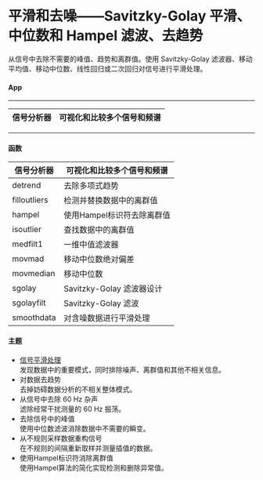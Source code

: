 # 平滑和去噪——Savitzky-Golay 平滑、中位数和 Hampel 滤波、去趋势
从信号中去除不需要的峰值、趋势和离群值。使用 Savitzky-Golay 滤波器、移动平均值、移动中位数、线性回归或二次回归对信号进行平滑处理。
#### App
***
信号分析器 | 可视化和比较多个信号和频谱
---------- | -------------
***
#### 函数
信号分析器 | 可视化和比较多个信号和频谱
------------- | -------------
detrend | 去除多项式趋势
filloutliers | 检测并替换数据中的离群值
hampel | 使用Hampel标识符去除离群值
isoutlier | 查找数据中的离群值
medfilt1 | 一维中值滤波器
movmad | 移动中位数绝对偏差
movmedian | 移动中位数
sgolay | Savitzky-Golay 滤波器设计
sgolayfilt | Savitzky-Golay 滤波
smoothdata | 对含噪数据进行平滑处理

#### 主题
- [信号平滑处理](./Content/Smoothing_and_denoising/Signal_smoothing/Signal_Smoothing.ipynb)  
发现数据中的重要模式，同时排除噪声、离群值和其他不相关信息。
- 对数据去趋势  
去掉妨碍数据分析的不相关整体模式。
- 从信号中去除 60 Hz 杂声  
滤除经常干扰测量的 60 Hz 振荡。
- 去除信号中的峰值  
使用中位数滤波消除数据中不需要的瞬变。
- 从不规则采样数据重构信号  
在不规则的间隔重新取样并测量插值的数据。
- 使用Hampel标识符消除离群值  
使用Hampel算法的简化实现检测和删除异常值。
